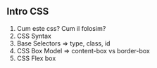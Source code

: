 ## Intro CSS
1. Cum este css? Cum il folosim?
2. CSS Syntax 
3. Base Selectors => type, class, id
3. CSS Box Model => content-box vs border-box
4. CSS Flex box
